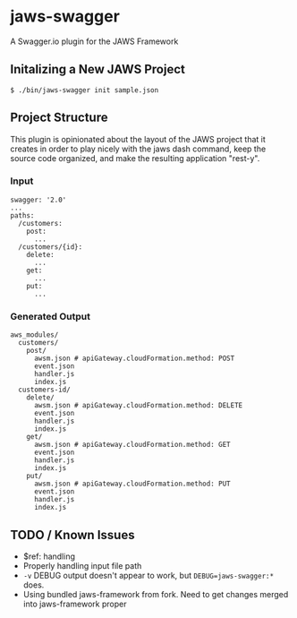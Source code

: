 # jaws-swagger

A Swagger.io plugin for the JAWS Framework

## Initalizing a New JAWS Project

    $ ./bin/jaws-swagger init sample.json

## Project Structure

This plugin is opinionated about the layout of the JAWS project that it creates
in order to play nicely with the jaws dash command, keep the source code organized,
and make the resulting application "rest-y".

### Input
```
swagger: '2.0'
...
paths:
  /customers:
    post:
      ...
  /customers/{id}:
    delete:
      ...
    get:
      ...
    put:
      ...
```

### Generated Output
```
aws_modules/
  customers/
    post/
      awsm.json # apiGateway.cloudFormation.method: POST
      event.json
      handler.js
      index.js
  customers-id/
    delete/
      awsm.json # apiGateway.cloudFormation.method: DELETE
      event.json
      handler.js
      index.js
    get/
      awsm.json # apiGateway.cloudFormation.method: GET
      event.json
      handler.js
      index.js
    put/
      awsm.json # apiGateway.cloudFormation.method: PUT
      event.json
      handler.js
      index.js
```

## TODO / Known Issues
* $ref: handling
* Properly handling input file path
* `-v` DEBUG output doesn't appear to work, but `DEBUG=jaws-swagger:*` does.
* Using bundled jaws-framework from fork. Need to get changes merged into jaws-framework proper
